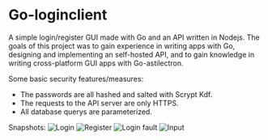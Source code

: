 # Go-loginclient

A simple login/register GUI made with Go and an API written in Nodejs. The goals of this project was to gain experience in writing apps with Go, designing and implementing an self-hosted API, and to gain knowledge in writing cross-platform GUI apps with Go-astilectron.

Some basic security features/measures: 
 * The passwords are all hashed and salted with Scrypt Kdf. 
 * The requests to the API server are only HTTPS.
 * All database querys are parameterized. 
 
 Snapshots:
 ![Login](https://imgur.com/2i0tKWP)
 ![Register](https://imgur.com/YVRTVGi)
 ![Login fault](https://imgur.com/IZHuZGQ)
 ![Input](https://imgur.com/PT3bTs6)
 
 
